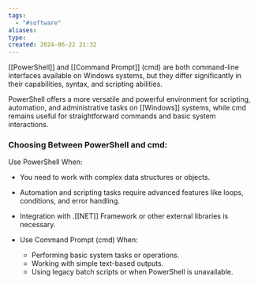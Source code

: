 ```yaml
---
tags:
  - "#software"
aliases: 
type: 
created: 2024-06-22 21:32
---
```

[[PowerShell]] and [[Command Prompt]] (cmd) are both command-line interfaces available on Windows systems, but they differ significantly in their capabilities, syntax, and scripting abilities. 

PowerShell offers a more versatile and powerful environment for scripting, automation, and administrative tasks on [[Windows]] systems, while cmd remains useful for straightforward commands and basic system interactions.

### Choosing Between PowerShell and cmd:

Use PowerShell When:
  - You need to work with complex data structures or objects.
  - Automation and scripting tasks require advanced features like loops, conditions, and error handling.
  - Integration with .[[NET]] Framework or other external libraries is necessary.

- Use Command Prompt (cmd) When:
  - Performing basic system tasks or operations.
  - Working with simple text-based outputs.
  - Using legacy batch scripts or when PowerShell is unavailable.

